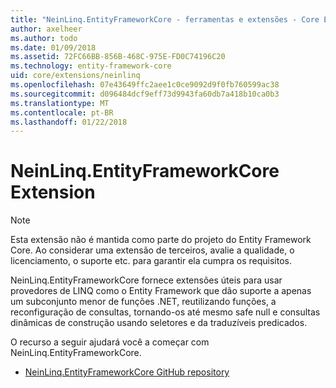 ```yaml
---
title: "NeinLinq.EntityFrameworkCore - ferramentas e extensões - Core EF"
author: axelheer
ms.author: todo
ms.date: 01/09/2018
ms.assetid: 72FC66BB-856B-468C-975E-FD0C74196C20
ms.technology: entity-framework-core
uid: core/extensions/neinlinq
ms.openlocfilehash: 07e43649ffc2aee1c0ce9092d9f0fb760599ac38
ms.sourcegitcommit: d096484dcf9eff73d9943fa60db7a418b10ca0b3
ms.translationtype: MT
ms.contentlocale: pt-BR
ms.lasthandoff: 01/22/2018
---
```

# <a name="neinlinqentityframeworkcore-extension"></a>NeinLinq.EntityFrameworkCore Extension

> [!NOTE]  
> Esta extensão não é mantida como parte do projeto do Entity Framework Core. Ao considerar uma extensão de terceiros, avalie a qualidade, o licenciamento, o suporte etc. para garantir ela cumpra os requisitos.

NeinLinq.EntityFrameworkCore fornece extensões úteis para usar provedores de LINQ como o Entity Framework que dão suporte a apenas um subconjunto menor de funções .NET, reutilizando funções, a reconfiguração de consultas, tornando-os até mesmo safe null e consultas dinâmicas de construção usando seletores e da traduzíveis predicados.

O recurso a seguir ajudará você a começar com NeinLinq.EntityFrameworkCore.
* [NeinLinq.EntityFrameworkCore GitHub repository](https://github.com/axelheer/nein-linq/)
